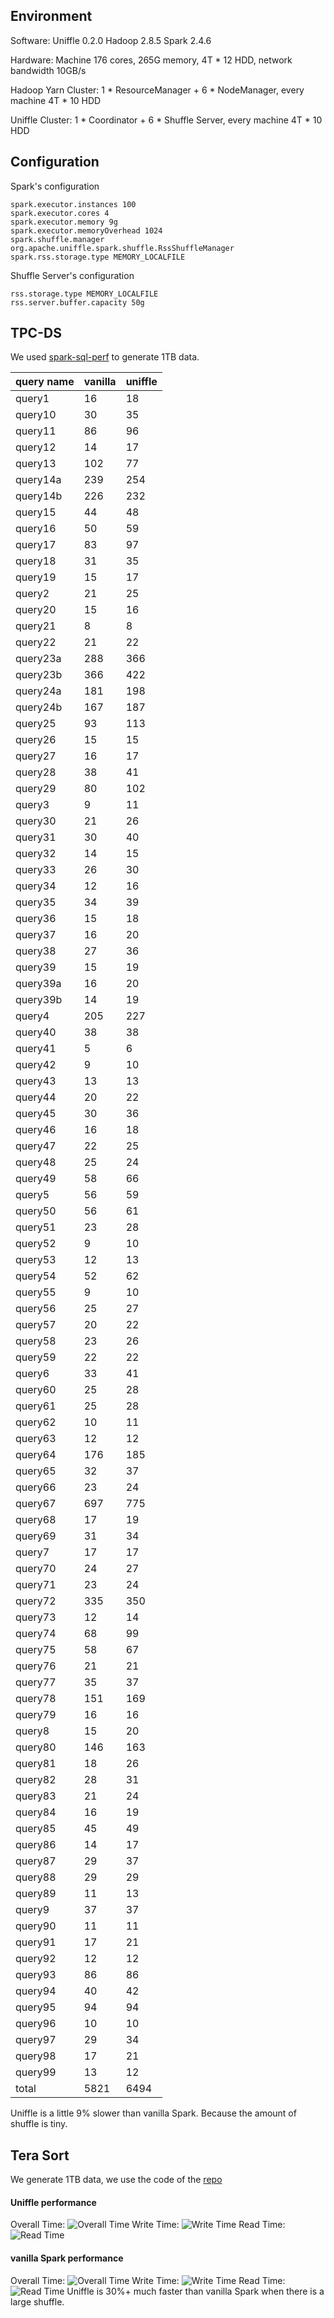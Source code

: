 <!--
  ~ Licensed to the Apache Software Foundation (ASF) under one or more
  ~ contributor license agreements.  See the NOTICE file distributed with
  ~ this work for additional information regarding copyright ownership.
  ~ The ASF licenses this file to You under the Apache License, Version 2.0
  ~ (the "License"); you may not use this file except in compliance with
  ~ the License.  You may obtain a copy of the License at
  ~
  ~    http://www.apache.org/licenses/LICENSE-2.0
  ~
  ~ Unless required by applicable law or agreed to in writing, software
  ~ distributed under the License is distributed on an "AS IS" BASIS,
  ~ WITHOUT WARRANTIES OR CONDITIONS OF ANY KIND, either express or implied.
  ~ See the License for the specific language governing permissions and
  ~ limitations under the License.
  -->
  ## Environment
  
  Software: Uniffle 0.2.0  Hadoop 2.8.5 Spark 2.4.6
  
  Hardware: Machine 176 cores, 265G memory, 4T * 12 HDD, network bandwidth 10GB/s
  
  Hadoop Yarn Cluster: 1 * ResourceManager + 6 * NodeManager, every machine 4T * 10 HDD
  
  Uniffle Cluster: 1 * Coordinator + 6 * Shuffle Server, every machine 4T * 10 HDD
  
  ## Configuration
  Spark's configuration
  ````
  spark.executor.instances 100
  spark.executor.cores 4
  spark.executor.memory 9g
  spark.executor.memoryOverhead 1024
  spark.shuffle.manager org.apache.uniffle.spark.shuffle.RssShuffleManager
  spark.rss.storage.type MEMORY_LOCALFILE
  ````
  Shuffle Server's configuration
  ````
  rss.storage.type MEMORY_LOCALFILE
  rss.server.buffer.capacity 50g
  ````
  
  ## TPC-DS
  We used [spark-sql-perf](https://github.com/databricks/spark-sql-perf) to generate 1TB data.
  
  |query name|vanilla|uniffle|
  |---|---|---|
  |query1|16|18|
  |query10|30|35|
  |query11|86|96|
  |query12|14|17|
  |query13|102|77|
  |query14a|239|254|
  |query14b|226|232|
  |query15|44|48|
  |query16|50|59|
  |query17|83|97|
  |query18|31|35|
  |query19|15|17|
  |query2|21|25|
  |query20|15|16|
  |query21|8|8|
  |query22|21|22|
  |query23a|288|366|
  |query23b|366|422|
  |query24a|181|198|
  |query24b|167|187|
  |query25|93|113|
  |query26|15|15|
  |query27|16|17|
  |query28|38|41|
  |query29|80|102|
  |query3|9|11|
  |query30|21|26|
  |query31|30|40|
  |query32|14|15|
  |query33|26|30|
  |query34|12|16|
  |query35|34|39|
  |query36|15|18|
  |query37|16|20|
  |query38|27|36|
  |query39|15|19|
  |query39a|16|20|
  |query39b|14|19|
  |query4|205|227|
  |query40|38|38|
  |query41|5|6|
  |query42|9|10|
  |query43|13|13|
  |query44|20|22|
  |query45|30|36|
  |query46|16|18|
  |query47|22|25|
  |query48|25|24|
  |query49|58|66|
  |query5|56|59|
  |query50|56|61|
  |query51|23|28|
  |query52|9|10|
  |query53|12|13|
  |query54|52|62|
  |query55|9|10|
  |query56|25|27|
  |query57|20|22|
  |query58|23|26|
  |query59|22|22|
  |query6|33|41|
  |query60|25|28|
  |query61|25|28|
  |query62|10|11|
  |query63|12|12|
  |query64|176|185|
  |query65|32|37|
  |query66|23|24|
  |query67|697|775|
  |query68|17|19|
  |query69|31|34|
  |query7|17|17|
  |query70|24|27|
  |query71|23|24|
  |query72|335|350|
  |query73|12|14|
  |query74|68|99|
  |query75|58|67|
  |query76|21|21|
  |query77|35|37|
  |query78|151|169|
  |query79|16|16|
  |query8|15|20|
  |query80|146|163|
  |query81|18|26|
  |query82|28|31|
  |query83|21|24|
  |query84|16|19|
  |query85|45|49|
  |query86|14|17|
  |query87|29|37|
  |query88|29|29|
  |query89|11|13|
  |query9|37|37|
  |query90|11|11|
  |query91|17|21|
  |query92|12|12|
  |query93|86|86|
  |query94|40|42|
  |query95|94|94|
  |query96|10|10|
  |query97|29|34|
  |query98|17|21|
  |query99|13|12|
  |total|5821|6494|
  
  Uniffle is a little 9% slower than vanilla Spark. Because the amount of shuffle is tiny.
  
  ## Tera Sort
  We generate 1TB data, we use the code of the [repo](https://github.com/ehiggs/spark-terasort)
  #### Uniffle performance
  Overall Time:
  ![Overall Time](asset/rss_benchmark3.png)
  Write Time:
  ![Write Time](asset/rss_benchmark2.png)
  Read Time:
  ![Read Time](asset/rss_benchmark1.png)
  #### vanilla Spark performance
  Overall Time:
  ![Overall Time](asset/vanilla_benchmark1.png)
  Write Time:
  ![Write Time](asset/vanilla_benchmark2.png)
  Read Time:
  ![Read Time](asset/vanilla_benchmark3.png)
  Uniffle is 30%+ much faster than vanilla Spark when there is a large shuffle.
  
  
  
  